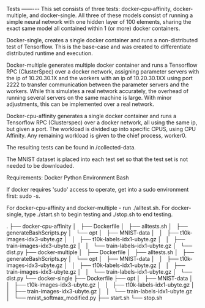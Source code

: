 Tests
——---
This set consists of three tests: docker-cpu-affinity, docker-multiple, and
docker-single.  All three of these models consist of running a simple neural
network with one hidden layer of 100 elements, sharing the exact same model all
contained within 1 (or more) docker containers.

Docker-single, creates a single docker container and runs a non-distributed test
of Tensorflow.  This is the base-case and was created to differentiate distributed
runtime and execution.

Docker-multiple generates multiple docker container and runs a Tensorflow RPC
(ClusterSpec) over a docker network, assigning parameter servers with the ip of
10.20.30.1X and the workers with an ip of 10.20.30.1XX using port 2222 to
transfer communication between the parameter servers and the workers.  While
this simulates a real network accurately, the overhead of running several
servers on the same machine is large.  With minor adjustments, this can be
implemented over a real network.

Docker-cpu-affinity generates a single docker container and runs a Tensorflow
RPC (Clusterspec) over a docker network, all using the same ip, but given a
port.  The workload is divided up into specific CPUS, using CPU Affinity.
Any remaining workload is given to the chief process, worker0.

The resulting tests can be found in /collected-data.

The MNIST dataset is placed into each test set so that the test set is not
needed to be downloaded.

Requirements:
  Docker
  Python Environment
  Bash

If docker requires 'sudo' access to operate, get into a sudo environment first: sudo -s.

For docker-cpu-affinity and docker-multiple - run ./alltest.sh.
For docker-single, type ./start.sh to begin testing and ./stop.sh to end testing.

.
├── docker-cpu-affinity
│   ├── Dockerfile
│   ├── alltests.sh
│   ├── generateBashScripts.py
│   └── opt
│       ├── MNIST-data
│       │   ├── t10k-images-idx3-ubyte.gz
│       │   ├── t10k-labels-idx1-ubyte.gz
│       │   ├── train-images-idx3-ubyte.gz
│       │   └── train-labels-idx1-ubyte.gz
│       └── dist.py
├── docker-multiple
│   ├── Dockerfile
│   ├── alltests.sh
│   ├── generateBashScripts.py
│   └── opt
│       ├── MNIST-data
│       │   ├── t10k-images-idx3-ubyte.gz
│       │   ├── t10k-labels-idx1-ubyte.gz
│       │   ├── train-images-idx3-ubyte.gz
│       │   └── train-labels-idx1-ubyte.gz
│       └── dist.py
└── docker-single
    ├── Dockerfile
    ├── opt
    │   ├── MNIST-data
    │   │   ├── t10k-images-idx3-ubyte.gz
    │   │   ├── t10k-labels-idx1-ubyte.gz
    │   │   ├── train-images-idx3-ubyte.gz
    │   │   └── train-labels-idx1-ubyte.gz
    │   └── mnist_softmax_modified.py
    ├── start.sh
    └── stop.sh
